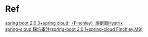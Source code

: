 
# Ref
[spring boot 2.0.3+spring cloud （Finchley）熔断器Hystrix](http://bubuko.com/infodetail-2660611.html)  
[spring-cloud 踩坑备注(spring-boot 2.0.1+spring-cloud Finchley.M9)](https://yq.aliyun.com/articles/585428)
